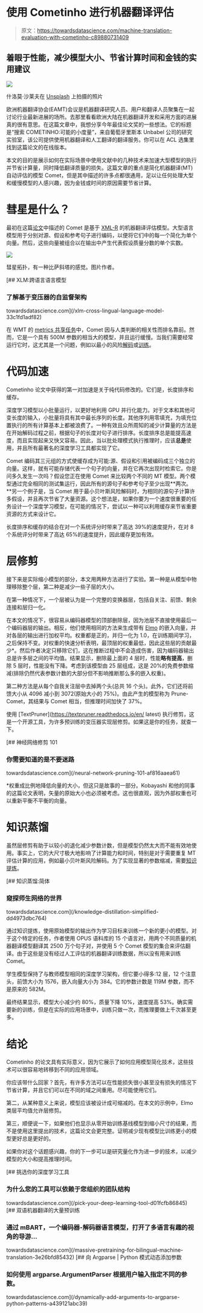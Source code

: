 # 使用 Cometinho 进行机器翻译评估

> 原文：<https://towardsdatascience.com/machine-translation-evaluation-with-cometinho-c89880731409>

## 着眼于性能，减少模型大小、节省计算时间和金钱的实用建议

![](img/32ff57571da92d6132177e5a536db233.png)

什洛莫·沙莱夫在 [Unsplash](https://unsplash.com?utm_source=medium&utm_medium=referral) 上拍摄的照片

欧洲机器翻译协会(EAMT)会议是机器翻译研究人员、用户和翻译人员聚集在一起讨论行业最新进展的场所。去那里看看欧洲大陆在机器翻译开发和采用方面的进展真的很有意思。在这篇文章中，我想分享今年最佳论文奖的一些想法。它的标题是“搜索 COMETINHO:可能的小度量”，来自葡萄牙里斯本 Unbabel 公司的研究实验室，该公司提供使用机器翻译和人工翻译的翻译服务。你可以在 ACL 选集里找到这篇论文的在线版本。

本文的目的是展示如何在实际场景中使用文献中的几种技术来加速大型模型的执行并节省计算量，同时降低翻译质量的损失。这篇文章的重点是简化机器翻译(MT)自动评估的模型 Comet，但是其中描述的许多点都很通用，足以让任何处理大型和缓慢模型的人感兴趣，因为金钱或时间的原因需要节省计算。

# 彗星是什么？

最初在这篇[论文](https://aclanthology.org/2020.emnlp-main.213/)中描述的 Comet 是基于 [XML-R](https://ai.facebook.com/blog/-xlm-r-state-of-the-art-cross-lingual-understanding-through-self-supervision/) 的机器翻译评估模型。大型语言模型用于分别对源、假设和参考句子进行编码，以便将它们中的每一个简化为单个向量。然后，这些向量被组合以在输出中产生代表假设质量分数的单个实数。

![](img/2b264f748860a2b9564d734355bfa46d.png)

彗星拓扑，有一种比萨斜塔的感觉。图片作者。

[](/xlm-cross-lingual-language-model-33c1fd1adf82) [## XLM:跨语言语言模型

### 了解基于变压器的自监督架构

towardsdatascience.com](/xlm-cross-lingual-language-model-33c1fd1adf82) 

在 WMT 的 [metrics 共享任务](https://www.statmt.org/wmt21/pdf/2021.wmt-1.73.pdf)中，Comet 因与人类判断的相关性而排名靠前。然而，它是一个具有 500M 参数的相当大的模型，并且运行缓慢。当我们需要经常运行它时，这尤其是一个问题，例如以最小的风险[解码](https://aclanthology.org/N04-1022.pdf)或[训练](https://aclanthology.org/P16-1159/)。

# 代码加速

Cometinho 论文中获得的第一对加速是关于纯代码修改的。它们是，长度排序和缓存。

深度学习模型以小批量运行，以更好地利用 GPU 并行化能力。对于文本和其他可变长度的输入，小批量将具有其中最长序列的长度。其他序列用零填充，为填充位置执行的所有计算基本上都被浪费了。一种有效且众所周知的减少计算量的方法是在开始解码过程之前，根据句子的长度对句子进行排序。长度排序总是能提高速度，而且实现起来又快又容易。因此，当以批处理模式执行推理时，应该**总是**使用，并且所有最著名的深度学习工具都实现了它。

Comet 编码其三元组的方式使缓存成为可能:源、假设和引用被编码成三个独立的向量。这样，就有可能存储代表一个句子的向量，并在它再次出现时检索它。你是问多久发生一次吗？假设您正在使用 Comet 来比较两个不同的 MT 模型。两个模型通过完全相同的测试集运行，因此所有的源句子和参考句子至少出现**两次。**另一个例子是，当 Comet 用于最小贝叶斯风险解码时，为相同的源句子计算许多假设，并且再次节省了大量资源。这个想法是，如果你要为一个速度很重要的任务设计一个深度学习模型，在可能的情况下，尝试以一种可以利用缓存来节省重要资源的方式来设计它。

长度排序和缓存的结合在对一个系统评分时带来了高达 39%的速度提升，在对 8 个系统评分时带来了高达 65%的速度提升，因此缓存更加有效。

# 层修剪

接下来是实际缩小模型的部分，本文用两种方法进行了实验。第一种是从模型中物理移除整个层，第二种是减少一些子层的大小。

在第一种情况下，一个层被认为是一个完整的变换器层，包括自关注、前馈、剩余连接和层归一化。

在本文的情况下，很容易从编码器模型的顶部删除层，因为池层不直接使用最后一个编码器层的输出。相反，他们使用相同的方法来生成带有 [Elmo](https://arxiv.org/abs/1802.05365) 的嵌入向量，并对各层的输出进行加权平均。权重都是正的，并归一化为 1.0，在训练期间学习，之后保持不变。对权重的快速分析表明，最顶层的权重最低，因此这些层的贡献最少*。然后作者决定只移除它们，这在推断过程中不会造成伤害，因为编码器输出总是许多层之间的平均值。结果显示，删除最上面的 4 层时，性能**略有提高**，删除 5 层时，性能没有下降。考虑到该模型由 25 层组成，这是 20%的免费参数缩减(排除仍然代表参数计数的大部分但不影响推断那么多的嵌入权重)。

第二种方法是从每个自我关注层中去掉两个头(总共 16 个头)。此外，它们还将前馈大小从 4096 减小到 3072(原始大小的 75%)。由此产生的模型称为 Prune-Comet，其结果与 Comet 相当，但推理时间加快了 37%。

使用 [TextPruner](https://textpruner.readthedocs.io/en/ latest) 执行修剪，这是一个开源工具，为许多预训练的变压器实现层修剪。如果这是你的任务，就查一下。

[](/neural-network-pruning-101-af816aaea61) [## 神经网络修剪 101

### 你需要知道的是不要迷路

towardsdatascience.com](/neural-network-pruning-101-af816aaea61) 

*权重成比例地降低向量的大小，但这只是故事的一部分。Kobayashi 和他的同事的这篇论文表明，矢量的原始大小也必须被考虑。这也很直观，因为外部权重也可以重新平衡不平衡的向量。

# 知识蒸馏

虽然层修剪有助于以较小的退化减少参数计数，但是模型仍然太大而不能有效地使用。事实上，它的大尺寸极大地影响了计算能力和时间，特别是对于需要重复 MT 评估计算的应用，例如最小贝叶斯风险解码。为了实现显著的参数缩减，需要[知识提炼](https://arxiv.org/abs/1503.02531)。

[](/knowledge-distillation-simplified-dd4973dbc764) [## 知识蒸馏:简体

### 窥探师生网络的世界

towardsdatascience.com](/knowledge-distillation-simplified-dd4973dbc764) 

通过知识提炼，使用原始模型的输出作为学习目标来训练一个新的更小的模型。对于这个特定的任务，作者使用 OPUS 语料库的 15 个语言对，用两个不同质量的机器翻译模型翻译其 2500 万个句子对，并使用 5 个 Comet 模型的集合来评估翻译。由于这些是没有经过人工评估的机器翻译训练数据，所以没有用来训练 Comet。

学生模型保持了与教师模型相同的深度学习架构，但它要小得多:12 层，12 个注意头，前馈大小为 1576，嵌入向量大小为 384。它的参数计数是 119M 参数，而不是原来的 582M。

最终结果显示，模型大小减少约 80%，质量下降 10%，速度提高 53%。确实需要新的训练，但是在实际的应用场景中，训练只做一次，而推理要做上千次甚至更多。

# 结论

Cometinho 的论文具有实际意义，因为它展示了如何应用模型简化技术，这些技术可以很容易地转移到不同的应用领域。

你应该带什么回家？首先，有许多方法可以在性能损失很小甚至没有损失的情况下节省计算，并且它们可以在不同的域之间重用。尽可能使用它们。

第二，从某种意义上来说，模型应该被设计成可缩减的。在本文的示例中，Elmo 类层平均值允许层修剪。

第三，顺便说一下，如果他们也显示从零开始训练基线模型到缩小尺寸的结果，而不是使用这里提出的技术，这篇论文会更完整。证明减少现有模型比训练更小的模型更好总是更好的。

如果你对这个话题感兴趣，你的下一步可以是研究量化作为进一步的技术，以减少模型的大小和提高推理时间。

[](/pick-your-deep-learning-tool-d01fcfb86845) [## 挑选你的深度学习工具

### 为什么您的工具可以依赖于您组织的团队结构

towardsdatascience.com](/pick-your-deep-learning-tool-d01fcfb86845) [](/massive-pretraining-for-bilingual-machine-translation-3e26bfd85432) [## 双语机器翻译的大量预训练

### 通过 mBART，一个编码器-解码器语言模型，打开了多语言有趣的视角的导游…

towardsdatascience.com](/massive-pretraining-for-bilingual-machine-translation-3e26bfd85432) [](/dynamically-add-arguments-to-argparse-python-patterns-a439121abc39) [## 向 Argparse | Python 模式动态添加参数

### 如何使用 argparse.ArgumentParser 根据用户输入指定不同的参数。

towardsdatascience.com](/dynamically-add-arguments-to-argparse-python-patterns-a439121abc39)